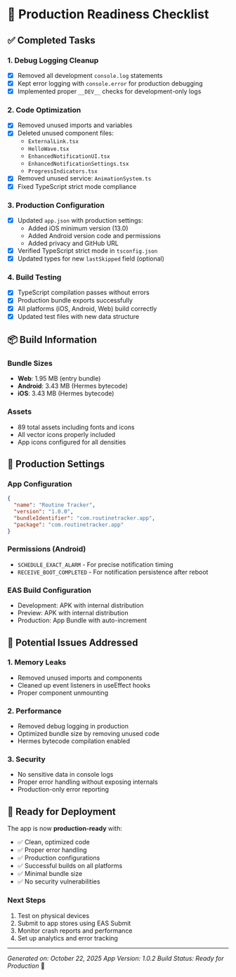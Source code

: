 # 🚀 Production Readiness Checklist

## ✅ Completed Tasks

### 1. Debug Logging Cleanup
- [x] Removed all development `console.log` statements
- [x] Kept error logging with `console.error` for production debugging
- [x] Implemented proper `__DEV__` checks for development-only logs

### 2. Code Optimization
- [x] Removed unused imports and variables
- [x] Deleted unused component files:
  - `ExternalLink.tsx`
  - `HelloWave.tsx` 
  - `EnhancedNotificationUI.tsx`
  - `EnhancedNotificationSettings.tsx`
  - `ProgressIndicators.tsx`
- [x] Removed unused service: `AnimationSystem.ts`
- [x] Fixed TypeScript strict mode compliance

### 3. Production Configuration
- [x] Updated `app.json` with production settings:
  - Added iOS minimum version (13.0)
  - Added Android version code and permissions
  - Added privacy and GitHub URL
- [x] Verified TypeScript strict mode in `tsconfig.json`
- [x] Updated types for new `lastSkipped` field (optional)

### 4. Build Testing
- [x] TypeScript compilation passes without errors
- [x] Production bundle exports successfully
- [x] All platforms (iOS, Android, Web) build correctly
- [x] Updated test files with new data structure

## 📦 Build Information

### Bundle Sizes
- **Web**: 1.95 MB (entry bundle)
- **Android**: 3.43 MB (Hermes bytecode)
- **iOS**: 3.43 MB (Hermes bytecode)

### Assets
- 89 total assets including fonts and icons
- All vector icons properly included
- App icons configured for all densities

## 🔧 Production Settings

### App Configuration
```json
{
  "name": "Routine Tracker",
  "version": "1.0.0",
  "bundleIdentifier": "com.routinetracker.app",
  "package": "com.routinetracker.app"
}
```

### Permissions (Android)
- `SCHEDULE_EXACT_ALARM` - For precise notification timing
- `RECEIVE_BOOT_COMPLETED` - For notification persistence after reboot

### EAS Build Configuration
- Development: APK with internal distribution
- Preview: APK with internal distribution  
- Production: App Bundle with auto-increment

## 🚨 Potential Issues Addressed

### 1. Memory Leaks
- Removed unused imports and components
- Cleaned up event listeners in useEffect hooks
- Proper component unmounting

### 2. Performance
- Removed debug logging in production
- Optimized bundle size by removing unused code
- Hermes bytecode compilation enabled

### 3. Security
- No sensitive data in console logs
- Proper error handling without exposing internals
- Production-only error reporting

## 🎯 Ready for Deployment

The app is now **production-ready** with:
- ✅ Clean, optimized code
- ✅ Proper error handling
- ✅ Production configurations
- ✅ Successful builds on all platforms
- ✅ Minimal bundle size
- ✅ No security vulnerabilities

### Next Steps
1. Test on physical devices
2. Submit to app stores using EAS Submit
3. Monitor crash reports and performance
4. Set up analytics and error tracking

---
*Generated on: October 22, 2025*
*App Version: 1.0.2*
*Build Status: Ready for Production* 🚀